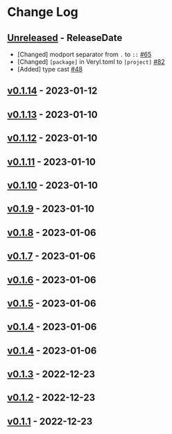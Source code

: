 # Change Log

## [Unreleased](https://github.com/dalance/veryl/compare/v0.1.14...Unreleased) - ReleaseDate

* [Changed] modport separator from `.` to `::` [#65](https://github.com/dalance/veryl/issues/65)
* [Changed] `[package]` in Veryl.toml to `[project]` [#82](https://github.com/dalance/veryl/issues/82)
* [Added] type cast [#48](https://github.com/dalance/veryl/issues/48)

## [v0.1.14](https://github.com/dalance/veryl/compare/v0.1.13...v0.1.14) - 2023-01-12

## [v0.1.13](https://github.com/dalance/veryl/compare/v0.1.12...v0.1.13) - 2023-01-10

## [v0.1.12](https://github.com/dalance/veryl/compare/v0.1.11...v0.1.12) - 2023-01-10

## [v0.1.11](https://github.com/dalance/veryl/compare/v0.1.10...v0.1.11) - 2023-01-10

## [v0.1.10](https://github.com/dalance/veryl/compare/v0.1.9...v0.1.10) - 2023-01-10

## [v0.1.9](https://github.com/dalance/veryl/compare/v0.1.8...v0.1.9) - 2023-01-10

## [v0.1.8](https://github.com/dalance/veryl/compare/v0.1.7...v0.1.8) - 2023-01-06

## [v0.1.7](https://github.com/dalance/veryl/compare/v0.1.6...v0.1.7) - 2023-01-06

## [v0.1.6](https://github.com/dalance/veryl/compare/v0.1.5...v0.1.6) - 2023-01-06

## [v0.1.5](https://github.com/dalance/veryl/compare/v0.1.4...v0.1.5) - 2023-01-06

## [v0.1.4](https://github.com/dalance/veryl/compare/v0.1.4...v0.1.4) - 2023-01-06

## [v0.1.4](https://github.com/dalance/veryl/compare/v0.1.3...v0.1.4) - 2023-01-06

## [v0.1.3](https://github.com/dalance/veryl/compare/v0.1.2...v0.1.3) - 2022-12-23

## [v0.1.2](https://github.com/dalance/procs/compare/v0.1.1...v0.1.2) - 2022-12-23

## [v0.1.1](https://github.com/dalance/procs/compare/v0.1.0...v0.1.1) - 2022-12-23
